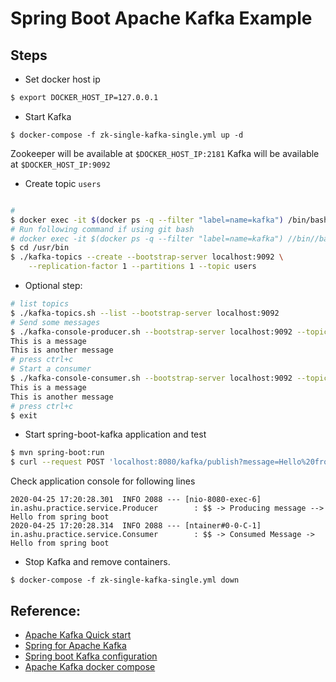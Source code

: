 # Spring Boot Apache Kafka Example

## Steps

- Set docker host ip
```sh
$ export DOCKER_HOST_IP=127.0.0.1
``` 

- Start Kafka
	
```
$ docker-compose -f zk-single-kafka-single.yml up -d
```
Zookeeper will be available at `$DOCKER_HOST_IP:2181`
Kafka will be available at `$DOCKER_HOST_IP:9092`

- Create topic `users`

```sh

# 
$ docker exec -it $(docker ps -q --filter "label=name=kafka") /bin/bash
# Run following command if using git bash
# docker exec -it $(docker ps -q --filter "label=name=kafka") //bin//bash
$ cd /usr/bin
$ ./kafka-topics --create --bootstrap-server localhost:9092 \
 	--replication-factor 1 --partitions 1 --topic users
```

- Optional step:
```sh
# list topics
$ ./kafka-topics.sh --list --bootstrap-server localhost:9092
# Send some messages
$ ./kafka-console-producer.sh --bootstrap-server localhost:9092 --topic users
This is a message
This is another message
# press ctrl+c
# Start a consumer
$ ./kafka-console-consumer.sh --bootstrap-server localhost:9092 --topic test --from-beginning
This is a message
This is another message
# press ctrl+c
$ exit
```

- Start spring-boot-kafka application and test
```sh
$ mvn spring-boot:run
$ curl --request POST 'localhost:8080/kafka/publish?message=Hello%20from%20spring%20boot'

```
Check application console for following lines

```
2020-04-25 17:20:28.301  INFO 2088 --- [nio-8080-exec-6] in.ashu.practice.service.Producer        : $$ -> Producing message --> Hello from spring boot
2020-04-25 17:20:28.314  INFO 2088 --- [ntainer#0-0-C-1] in.ashu.practice.service.Consumer        : $$ -> Consumed Message -> Hello from spring boot
```




- Stop Kafka and remove containers.

```
$ docker-compose -f zk-single-kafka-single.yml down
```

## Reference:
- [Apache Kafka Quick start](https://kafka.apache.org/quickstart)
- [Spring for Apache Kafka](https://docs.spring.io/spring-kafka/reference/html/)
- [Spring boot Kafka configuration](https://dzone.com/articles/magic-of-kafka-with-spring-boot)
- [Apache Kafka docker compose](https://github.com/simplesteph/kafka-stack-docker-compose)
